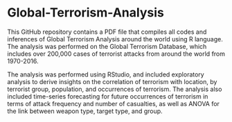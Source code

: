 # Global-Terrorism-Analysis
This GitHub repository contains a PDF file that compiles all codes and inferences of Global Terrorism Analysis around the world using R language. The analysis was performed on the Global Terrorism Database, which includes over 200,000 cases of terrorist attacks from around the world from 1970-2016.

The analysis was performed using RStudio, and included exploratory analysis to derive insights on the correlation of terrorism with location, by terrorist group, population, and occurrences of terrorism. The analysis also included time-series forecasting for future occurrences of terrorism in terms of attack frequency and number of casualties, as well as ANOVA for the link between weapon type, target type, and group.
